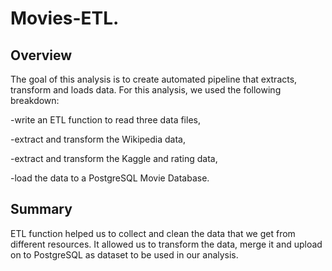 # Movies-ETL.

## Overview

The goal of this analysis is to create automated pipeline that extracts, transform and loads data. For this analysis, we used the following breakdown:

 -write an ETL function to read three data files,
 
 -extract and transform the Wikipedia data,
 
 -extract and transform the Kaggle and rating data,
 
 -load the data to a PostgreSQL Movie Database.
 
 ## Summary
 
ETL function helped us to collect and clean the data that we get from different resources. It allowed us to transform the data, merge it and upload on to PostgreSQL as dataset to be used in our analysis.
